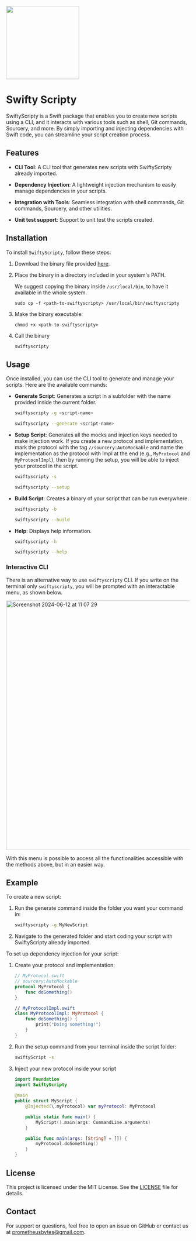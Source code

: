 <img src="https://github.com/PrometheusBytes/swifty-scripty/assets/48754828/d8165cd2-7cd2-47c3-81dc-afcccf975e99" width=200/>

# Swifty Scripty

SwiftyScripty is a Swift package that enables you to create new scripts using a CLI, and it interacts with various tools such as shell, Git commands, Sourcery, and more. By simply importing and injecting dependencies with Swift code, you can streamline your script creation process.

## Features

- **CLI Tool**: A CLI tool that generates new scripts with SwiftyScripty already imported.

- **Dependency Injection**: A lightweight injection mechanism to easily manage dependencies in your scripts.

- **Integration with Tools**: Seamless integration with shell commands, Git commands, Sourcery, and other utilities.

- **Unit test support**: Support to unit test the scripts created.

## Installation

To install `SwiftyScripty`, follow these steps:

1. Download the binary file provided [here](https://github.com/PrometheusBytes/swifty-scripty/releases/download/0.2.0/swiftyscripty).

2. Place the binary in a directory included in your system's PATH.

   We suggest copying the binary inside `/usr/local/bin`, to have it available in the whole system.

    ```
    sudo cp -f <path-to-swiftyscripty> /usr/local/bin/swiftyscripty
    ```

4. Make the binary executable:

    ```
    chmod +x <path-to-swiftyscripty>
    ```

5. Call the binary

   ```sh
   swiftyscripty
   ```

## Usage

Once installed, you can use the CLI tool to generate and manage your scripts. Here are the available commands:

- **Generate Script**: Generates a script in a subfolder with the name provided inside the current folder.

  ```sh
  swiftyscripty -g <script-name>
  ```

  ```sh
  swiftyscripty --generate <script-name>
  ```

- **Setup Script**: Generates all the mocks and injection keys needed to make injection work. If you create a new protocol and implementation, mark the protocol with the tag `//sourcery:AutoMockable` and name the implementation as the protocol with Impl at the end (e.g., `MyProtocol` and `MyProtocolImpl`), then by running the setup, you will be able to inject your protocol in the script.

  ```sh
  swiftyscripty -s
  ```

  ```sh
  swiftyscripty --setup
  ```
- **Build Script**: Creates a binary of your script that can be run everywhere.

  ```sh
  swiftyscripty -b
  ```

  ```sh
  swiftyscripty --build
  ```

- **Help**: Displays help information.

  ```sh
  swiftyscripty -h
  ```

  ```sh
  swiftyscripty --help
  ```

### Interactive CLI

There is an alternative way to use `swiftyscripty` CLI.
If you write on the terminal only `swiftyscripty`, you will be prompted with an interactable menu, as shown below.

<img width="682" alt="Screenshot 2024-06-12 at 11 07 29" src="https://github.com/PrometheusBytes/swifty-scripty/assets/48754828/364f8c60-0e4a-4669-9d4f-0cdd91946691">

With this menu is possible to access all the functionalities accessible with the methods above, but in an easier way.

## Example

To create a new script:

1. Run the generate command inside the folder you want your command in:

    ```sh
    swiftyscripty -g MyNewScript
    ```

2. Navigate to the generated folder and start coding your script with SwiftyScripty already imported.

To set up dependency injection for your script:

1. Create your protocol and implementation:

    ```swift
    // MyProtocol.swift
    // sourcery:AutoMockable
    protocol MyProtocol {
        func doSomething()
    }

    // MyProtocolImpl.swift
    class MyProtocolImpl: MyProtocol {
        func doSomething() {
            print("Doing something!")
        }
    }
    ```

2. Run the setup command from your terminal inside the script folder:
  
    ```sh
    swiftyScript -s
    ```

3. Inject your new protocol inside your script
  
    ```swift
    import Foundation
    import SwiftyScripty
  
    @main
    public struct MyScript {
        @Injected(\.myProtocol) var myProtocol: MyProtocol

        public static func main() {
            MyScript().main(args: CommandLine.arguments)
        }

        public func main(args: [String] = []) {
            myProtocol.doSomething()
        }
    }
    ```

## License

This project is licensed under the MIT License. See the [LICENSE](LICENSE) file for details.

## Contact

For support or questions, feel free to open an issue on GitHub or contact us at prometheusbytes@gmail.com.
